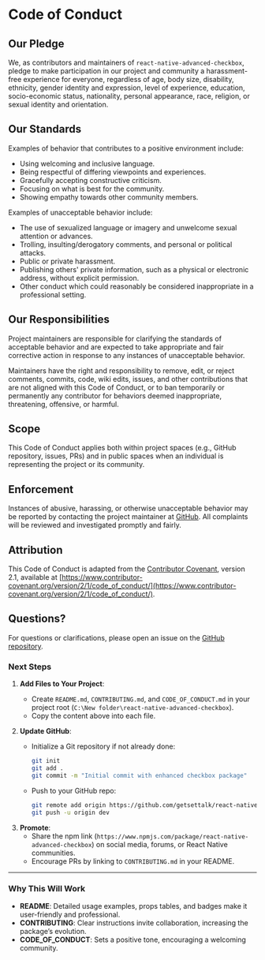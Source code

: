
# Code of Conduct

## Our Pledge
We, as contributors and maintainers of `react-native-advanced-checkbox`, pledge to make participation in our project and community a harassment-free experience for everyone, regardless of age, body size, disability, ethnicity, gender identity and expression, level of experience, education, socio-economic status, nationality, personal appearance, race, religion, or sexual identity and orientation.

## Our Standards
Examples of behavior that contributes to a positive environment include:
- Using welcoming and inclusive language.
- Being respectful of differing viewpoints and experiences.
- Gracefully accepting constructive criticism.
- Focusing on what is best for the community.
- Showing empathy towards other community members.

Examples of unacceptable behavior include:
- The use of sexualized language or imagery and unwelcome sexual attention or advances.
- Trolling, insulting/derogatory comments, and personal or political attacks.
- Public or private harassment.
- Publishing others' private information, such as a physical or electronic address, without explicit permission.
- Other conduct which could reasonably be considered inappropriate in a professional setting.

## Our Responsibilities
Project maintainers are responsible for clarifying the standards of acceptable behavior and are expected to take appropriate and fair corrective action in response to any instances of unacceptable behavior.

Maintainers have the right and responsibility to remove, edit, or reject comments, commits, code, wiki edits, issues, and other contributions that are not aligned with this Code of Conduct, or to ban temporarily or permanently any contributor for behaviors deemed inappropriate, threatening, offensive, or harmful.

## Scope
This Code of Conduct applies both within project spaces (e.g., GitHub repository, issues, PRs) and in public spaces when an individual is representing the project or its community.

## Enforcement
Instances of abusive, harassing, or otherwise unacceptable behavior may be reported by contacting the project maintainer at [GitHub](https://github.com/getsettalk). All complaints will be reviewed and investigated promptly and fairly.

## Attribution
This Code of Conduct is adapted from the [Contributor Covenant](https://www.contributor-covenant.org), version 2.1, available at [https://www.contributor-covenant.org/version/2/1/code_of_conduct/](https://www.contributor-covenant.org/version/2/1/code_of_conduct/).

## Questions?
For questions or clarifications, please open an issue on the [GitHub repository](https://github.com/getsettalk/react-native-advanced-checkbox).

### Next Steps
1. **Add Files to Your Project**:
   - Create `README.md`, `CONTRIBUTING.md`, and `CODE_OF_CONDUCT.md` in your project root (`C:\New folder\react-native-advanced-checkbox`).
   - Copy the content above into each file.

2. **Update GitHub**:
   - Initialize a Git repository if not already done:
     ```bash
     git init
     git add .
     git commit -m "Initial commit with enhanced checkbox package"
     ```
   - Push to your GitHub repo:
     ```bash
     git remote add origin https://github.com/getsettalk/react-native-advanced-checkbox.git
     git push -u origin dev
     ```

<!-- 3. **Publish to npm**:
   ```bash
   npm login
   npm publish --access public
   ``` -->

3. **Promote**:
   - Share the npm link (`https://www.npmjs.com/package/react-native-advanced-checkbox`) on social media, forums, or React Native communities.
   - Encourage PRs by linking to `CONTRIBUTING.md` in your README.

---

### Why This Will Work
- **README**: Detailed usage examples, props tables, and badges make it user-friendly and professional.
- **CONTRIBUTING**: Clear instructions invite collaboration, increasing the package’s evolution.
- **CODE_OF_CONDUCT**: Sets a positive tone, encouraging a welcoming community.
